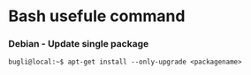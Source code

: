 # Bash usefule command

### Debian - Update single package
```console
bugli@local:~$ apt-get install --only-upgrade <packagename>
```